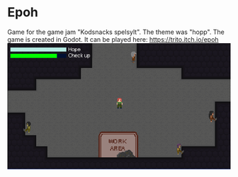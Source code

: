 # Epoh
Game for the game jam "Kodsnacks spelsylt". The theme was "hopp". The game is created in Godot.
It can be played here: https://trito.itch.io/epoh
![Screenshot](screen.PNG)

